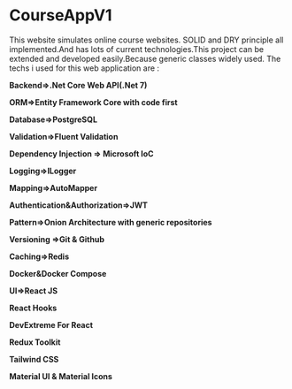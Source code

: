 # CourseAppV1
This website simulates online course websites. SOLID and DRY principle all implemented.And has lots of current technologies.This project can be extended and developed easily.Because generic classes widely used.
The techs i used for this web application are :

**Backend=>.Net Core Web API(.Net 7)**

**ORM=>Entity Framework Core with code first**

**Database=>PostgreSQL**

**Validation=>Fluent Validation**

**Dependency Injection => Microsoft IoC**

**Logging=>ILogger**

**Mapping=>AutoMapper**

**Authentication&Authorization=>JWT**

**Pattern=>Onion Architecture with generic repositories**

**Versioning =>Git & Github**

**Caching=>Redis**

**Docker&Docker Compose**

**UI=>React JS**

**React Hooks**

**DevExtreme For React**

**Redux Toolkit**

**Tailwind CSS**

**Material UI & Material Icons**

